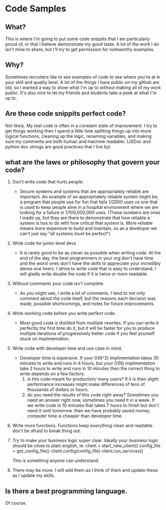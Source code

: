 # Code Samples

## What?
This is where I'm going to put some code snippits that I am particularly proud of, or that I believe demonstrate my good taste. A lot of the work I do isn't mine to share, but I'll try to get permission for noteworthy examples.

## Why?
Sometimes recruiters like to see examples of code to see where you're at in your skill and quality level. A lot of the things I have public on my github are old, so I wanted a way to show what I'm up to without making all of my work public.
It's also nice to let my friends and students take a peek at what I'm up to.

## Are these code snippits perfect code?
Not likely. My real code is often in a constant state of improvement. I try to get things working then I spend a little time splitting things up into more logical functions, cleaning up the logic, renaming variables, and making sure my comments are both human and machine readable. (JSDoc and python doc strings are good practices that I live by)

## what are the laws or philosophy that govern your code?
1. Don't write code that hurts people.
    - Secure systems and systems that are appropriately reliable are important. An example of an appropriately reliable system might be, a program that people use for fun that fails 1/2000 uses vs one that is used to keep people alive in a hospital environment where we are looking for a failure in 1/100,000,000 uses.  (These numbers are ones I made up, but they are there to demonstrate that how reliable a system is has to do with how critical that system is. More reliable means more expensive to build and maintain, so as a developer we can't just say "all systems must be perfect")
2. Write code for junior level devs
    - It is rarely good to be as clever as possible when writing code. At the end of the day, the best programmers in your org don't have time and the worst ones don't have the skills to appreciate your incredibly dense one liners. I strive to write code that is easy to understand. I will gladly write double the code if it is twice or more readable.
3. Without comments your code isn't complete.
    - As you might see, I write a lot of comments. I tend to not only comment about the code itself, but the reasons each decision was made, possible shortcomings, and notes for future improvements.
4. Write working code before you write perfect code.
    - Most good code is distilled from multiple rewrites. If you can write it perfectly the first time do it, but it will be faster for you to produce multiple iterations of progressively better code if you feel yourself stuck on implimentation.
5. Write code with developer time and use case in mind.
    - Developer time is expensive. If your O(N^2) implimentation takes 30 minutes to write and runs in 4 hours, but your O(N) implimentation take 2 hours to write and runs in 10 minutes then the correct thing to write depends on a few factors. 
        1. is this code meant for production/ many users? If it is then slight performance increases might make differences of tens of thousands of dollars or hours.
        2. do you need the results of this code right away? Sometimes you need an answer right now, sometimes you need it in a week.
    If we write code in 10 minutes that takes 7 hours to finish but don't need it until tomorrow. then we have probably saved money. computer time is cheaper than developer time.
6. Write more functions. Functions keep everything clean and readable. don't be afraid to break thing out. 
7. Try to make your business logic super clear. Ideally your business logic should be close to plain english, ie:
    client = start_new_client()
    config_file = get_config_file()
    client.config(config_file)
    client.run_services()

    This is something anyone can understand.

8. There may be more. I will add them as I think of them and update these as I update my skills.

## Is there a best programming language.
Of course.